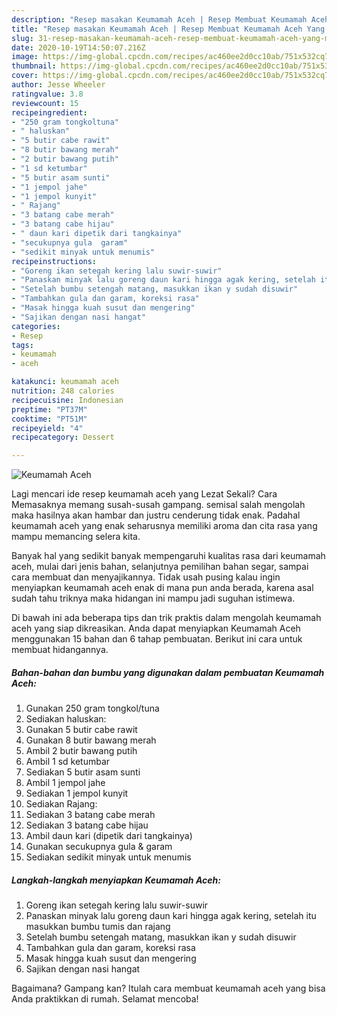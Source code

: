 ```yaml
---
description: "Resep masakan Keumamah Aceh | Resep Membuat Keumamah Aceh Yang Menggugah Selera"
title: "Resep masakan Keumamah Aceh | Resep Membuat Keumamah Aceh Yang Menggugah Selera"
slug: 31-resep-masakan-keumamah-aceh-resep-membuat-keumamah-aceh-yang-menggugah-selera
date: 2020-10-19T14:50:07.216Z
image: https://img-global.cpcdn.com/recipes/ac460ee2d0cc10ab/751x532cq70/keumamah-aceh-foto-resep-utama.jpg
thumbnail: https://img-global.cpcdn.com/recipes/ac460ee2d0cc10ab/751x532cq70/keumamah-aceh-foto-resep-utama.jpg
cover: https://img-global.cpcdn.com/recipes/ac460ee2d0cc10ab/751x532cq70/keumamah-aceh-foto-resep-utama.jpg
author: Jesse Wheeler
ratingvalue: 3.8
reviewcount: 15
recipeingredient:
- "250 gram tongkoltuna"
- " haluskan"
- "5 butir cabe rawit"
- "8 butir bawang merah"
- "2 butir bawang putih"
- "1 sd ketumbar"
- "5 butir asam sunti"
- "1 jempol jahe"
- "1 jempol kunyit"
- " Rajang"
- "3 batang cabe merah"
- "3 batang cabe hijau"
- " daun kari dipetik dari tangkainya"
- "secukupnya gula  garam"
- "sedikit minyak untuk menumis"
recipeinstructions:
- "Goreng ikan setegah kering lalu suwir-suwir"
- "Panaskan minyak lalu goreng daun kari hingga agak kering, setelah itu masukkan bumbu tumis dan rajang"
- "Setelah bumbu setengah matang, masukkan ikan y sudah disuwir"
- "Tambahkan gula dan garam, koreksi rasa"
- "Masak hingga kuah susut dan mengering"
- "Sajikan dengan nasi hangat"
categories:
- Resep
tags:
- keumamah
- aceh

katakunci: keumamah aceh 
nutrition: 248 calories
recipecuisine: Indonesian
preptime: "PT37M"
cooktime: "PT51M"
recipeyield: "4"
recipecategory: Dessert

---
```



![Keumamah Aceh](https://img-global.cpcdn.com/recipes/ac460ee2d0cc10ab/751x532cq70/keumamah-aceh-foto-resep-utama.jpg)

Lagi mencari ide resep keumamah aceh yang Lezat Sekali? Cara Memasaknya memang susah-susah gampang. semisal salah mengolah maka hasilnya akan hambar dan justru cenderung tidak enak. Padahal keumamah aceh yang enak seharusnya memiliki aroma dan cita rasa yang mampu memancing selera kita.

Banyak hal yang sedikit banyak mempengaruhi kualitas rasa dari keumamah aceh, mulai dari jenis bahan, selanjutnya pemilihan bahan segar, sampai cara membuat dan menyajikannya. Tidak usah pusing kalau ingin menyiapkan keumamah aceh enak di mana pun anda berada, karena asal sudah tahu triknya maka hidangan ini mampu jadi suguhan istimewa.




Di bawah ini ada beberapa tips dan trik praktis dalam mengolah keumamah aceh yang siap dikreasikan. Anda dapat menyiapkan Keumamah Aceh menggunakan 15 bahan dan 6 tahap pembuatan. Berikut ini cara untuk membuat hidangannya.

<!--inarticleads1-->

##### Bahan-bahan dan bumbu yang digunakan dalam pembuatan Keumamah Aceh:

1. Gunakan 250 gram tongkol/tuna
1. Sediakan  haluskan:
1. Gunakan 5 butir cabe rawit
1. Gunakan 8 butir bawang merah
1. Ambil 2 butir bawang putih
1. Ambil 1 sd ketumbar
1. Sediakan 5 butir asam sunti
1. Ambil 1 jempol jahe
1. Sediakan 1 jempol kunyit
1. Sediakan  Rajang:
1. Sediakan 3 batang cabe merah
1. Sediakan 3 batang cabe hijau
1. Ambil  daun kari (dipetik dari tangkainya)
1. Gunakan secukupnya gula &amp; garam
1. Sediakan sedikit minyak untuk menumis




<!--inarticleads2-->

##### Langkah-langkah menyiapkan Keumamah Aceh:

1. Goreng ikan setegah kering lalu suwir-suwir
1. Panaskan minyak lalu goreng daun kari hingga agak kering, setelah itu masukkan bumbu tumis dan rajang
1. Setelah bumbu setengah matang, masukkan ikan y sudah disuwir
1. Tambahkan gula dan garam, koreksi rasa
1. Masak hingga kuah susut dan mengering
1. Sajikan dengan nasi hangat




Bagaimana? Gampang kan? Itulah cara membuat keumamah aceh yang bisa Anda praktikkan di rumah. Selamat mencoba!
